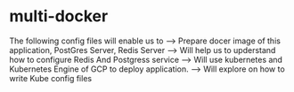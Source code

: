 ﻿# multi-docker


The following config files will enable us to 
--> Prepare docer image of this application, PostGres Server, Redis Server
--> Will help us to upderstand how to configure Redis And Postgress service 
--> Will use kubernetes and Kubernetes Engine of GCP to deploy application. 
--> Will explore on how to write Kube config files 
